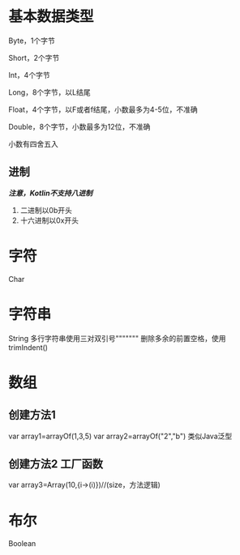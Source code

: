 # 基本数据类型

Byte，1个字节

Short，2个字节

Int，4个字节

Long，8个字节，以L结尾

Float，4个字节，以F或者f结尾，小数最多为4-5位，不准确

Double，8个字节，小数最多为12位，不准确

小数有四舍五入


## 进制
***注意，Kotlin不支持八进制***
1. 二进制以0b开头
2. 十六进制以0x开头

# 字符
Char

# 字符串
String
多行字符串使用三对双引号"""""""
删除多余的前置空格，使用trimIndent()

# 数组
## 创建方法1
var array1=arrayOf<Int>(1,3,5)
var array2=arrayOf<String>("2","b")
类似Java泛型
## 创建方法2 工厂函数
var array3=Array(10,{i->(i)})//(size，方法逻辑)

# 布尔
Boolean

